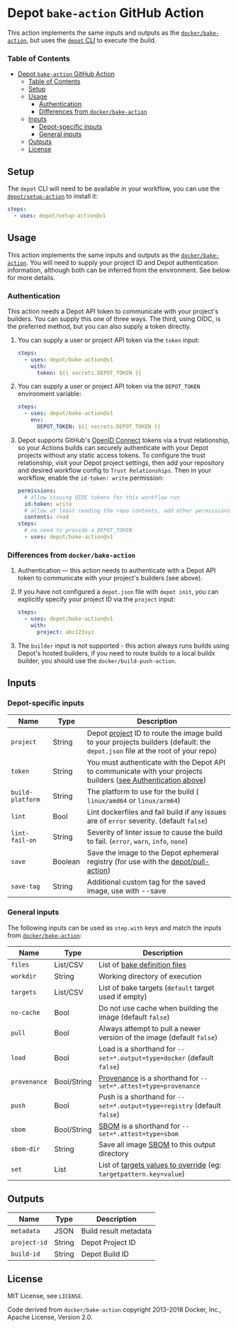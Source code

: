 # Depot `bake-action` GitHub Action

This action implements the same inputs and outputs as the [`docker/bake-action`](https://github.com/docker/bake-action), but uses the [`depot` CLI](https://github.com/depot/cli) to execute the build.

### Table of Contents

- [Depot `bake-action` GitHub Action](#depot-bake-action-github-action)
  - [Table of Contents](#table-of-contents)
  - [Setup](#setup)
  - [Usage](#usage)
    - [Authentication](#authentication)
    - [Differences from `docker/bake-action`](#differences-from-dockerbake-action)
  - [Inputs](#inputs)
    - [Depot-specific inputs](#depot-specific-inputs)
    - [General inputs](#general-inputs)
  - [Outputs](#outputs)
  - [License](#license)

## Setup

The `depot` CLI will need to be available in your workflow, you can use the [`depot/setup-action`](https://github.com/depot/setup-action) to install it:

```yaml
steps:
  - uses: depot/setup-action@v1
```

## Usage

This action implements the same inputs and outputs as the [`docker/bake-action`](https://github.com/docker/bake-action). You will need to supply your project ID and Depot authentication information, although both can be inferred from the environment. See below for more details.

### Authentication

This action needs a Depot API token to communicate with your project's builders. You can supply this one of three ways. The third, using OIDC, is the preferred method, but you can also supply a token directly.

1. You can supply a user or project API token via the `token` input:

   ```yaml
   steps:
     - uses: depot/bake-action@v1
       with:
         token: ${{ secrets.DEPOT_TOKEN }}
   ```

2. You can supply a user or project API token via the `DEPOT_TOKEN` environment variable:

   ```yaml
   steps:
     - uses: depot/bake-action@v1
       env:
         DEPOT_TOKEN: ${{ secrets.DEPOT_TOKEN }}
   ```

3. Depot supports GitHub's [OpenID Connect](https://docs.github.com/en/actions/deployment/security-hardening-your-deployments/about-security-hardening-with-openid-connect) tokens via a trust relationship, so your Actions builds can securely authenticate with your Depot projects without any static access tokens. To configure the trust relationship, visit your Depot project settings, then add your repository and desired workflow config to `Trust Relationships`. Then in your workflow, enable the `id-token: write` permission:

   ```yaml
   permissions:
     # allow issuing OIDC tokens for this workflow run
     id-token: write
     # allow at least reading the repo contents, add other permissions if necessary
     contents: read
   steps:
     # no need to provide a DEPOT_TOKEN
     - uses: depot/bake-action@v1
   ```

### Differences from `docker/bake-action`

1. Authentication — this action needs to authenticate with a Depot API token to communicate with your project's builders (see above).

2. If you have not configured a `depot.json` file with `depot init`, you can explicitly specify your project ID via the `project` input:

   ```yaml
   steps:
     - uses: depot/bake-action@v1
       with:
         project: abc123xyz
   ```

3. The `builder` input is not supported - this action always runs builds using Depot's hosted builders, if you need to route builds to a local buildx builder, you should use the `docker/build-push-action`.

## Inputs

### Depot-specific inputs

| Name             | Type    | Description                                                                                                                                                                    |
| ---------------- | ------- | ------------------------------------------------------------------------------------------------------------------------------------------------------------------------------ |
| `project`        | String  | Depot [project](https://depot.dev/docs/core-concepts#projects) ID to route the image build to your projects builders (default: the `depot.json` file at the root of your repo) |
| `token`          | String  | You must authenticate with the Depot API to communicate with your projects builders ([see Authentication above](#authentication))                                              |
| `build-platform` | String  | The platform to use for the build ( `linux/amd64` or `linux/arm64`)                                                                                                            |
| `lint`           | Bool    | Lint dockerfiles and fail build if any issues are of `error` severity. (default `false`)                                                                                       |
| `lint-fail-on`   | String  | Severity of linter issue to cause the build to fail. (`error`, `warn`, `info`, `none`)                                                                                         |
| `save`           | Boolean | Save the image to the Depot ephemeral registry (for use with the [depot/pull-action](https://github.com/depot/pull-action))                                                    |
| `save-tag`       | String  | Additional custom tag for the saved image, use with --save                                                    |

### General inputs

The following inputs can be used as `step.with` keys and match the inputs from [`docker/bake-action`](https://github.com/docker/bake-action):

| Name         | Type        | Description                                                                                                                                 |
| ------------ | ----------- | ------------------------------------------------------------------------------------------------------------------------------------------- |
| `files`      | List/CSV    | List of [bake definition files](https://docs.docker.com/build/bake/reference/)                                                              |
| `workdir`    | String      | Working directory of execution                                                                                                              |
| `targets`    | List/CSV    | List of bake targets (`default` target used if empty)                                                                                       |
| `no-cache`   | Bool        | Do not use cache when building the image (default `false`)                                                                                  |
| `pull`       | Bool        | Always attempt to pull a newer version of the image (default `false`)                                                                       |
| `load`       | Bool        | Load is a shorthand for `--set=*.output=type=docker` (default `false`)                                                                      |
| `provenance` | Bool/String | [Provenance](https://docs.docker.com/build/metadata/attestations/slsa-provenance/) is a shorthand for `--set=*.attest=type=provenance`      |
| `push`       | Bool        | Push is a shorthand for `--set=*.output=type=registry` (default `false`)                                                                    |
| `sbom`       | Bool/String | [SBOM](https://docs.docker.com/build/metadata/attestations/sbom/) is a shorthand for `--set=*.attest=type=sbom`                             |
| `sbom-dir`   | String      | Save all image [SBOM](https://docs.docker.com/build/metadata/attestations/sbom/) to this output directory                                   |
| `set`        | List        | List of [targets values to override](https://docs.docker.com/engine/reference/commandline/buildx_bake/#set) (eg: `targetpattern.key=value`) |

## Outputs

| Name         | Type   | Description           |
| ------------ | ------ | --------------------- |
| `metadata`   | JSON   | Build result metadata |
| `project-id` | String | Depot Project ID      |
| `build-id`   | String | Depot Build ID        |

## License

MIT License, see `LICENSE`.

Code derived from `docker/bake-action` copyright 2013-2018 Docker, Inc., Apache License, Version 2.0.
